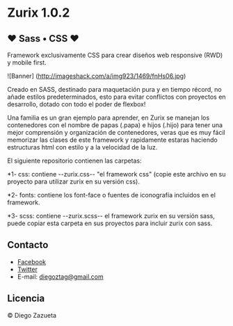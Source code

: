 

# Zurix 1.0.2

## ❤ Sass • CSS ❤ 

Framework exclusivamente CSS para crear diseños web responsive (RWD) y mobile first.

![Banner] (http://imageshack.com/a/img923/1469/fnHs06.jpg)

Creado en SASS, destinado para maquetación pura y en tiempo récord, no añade estilos predeterminados, esto para evitar conflictos con proyectos en desarrollo, dotado con todo el poder de flexbox!

Una familia es un gran ejemplo para aprender, en Zurix se manejan los contenedores con el nombre de papas (.papa) e hijos (.hijo) para tener una mejor comprensión y organización de contenedores, veras que es muy fácil memorizar las clases de este framework y rapidamente estaras haciendo estructuras html con estilo y a la velocidad de la luz.


El siguiente repositorio contienen las carpetas:

*1- css: contiene --zurix.css-- "el framework css" (copie este archivo en su proyecto para utilizar zurix en su versión css).

*2- fonts: contiene los font-face o fuentes de iconografía incluidos en el framework.

*3- scss: contiene --zurix.scss-- el framework zurix en su versión sass, puede copiar esta carpeta en sus proyectos para incluir zurix con sass.


## Contacto
* [Facebook](https://www.facebook.com/diegoztag)
* [Twitter](https://twitter.com/diegoztag)
* E-mail: diegoztag@gmail.com

## Licencia
© Diego Zazueta
